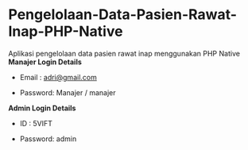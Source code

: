 # Pengelolaan-Data-Pasien-Rawat-Inap-PHP-Native

Aplikasi pengelolaan data pasien rawat inap menggunakan PHP Native
**Manajer Login Details**

* Email   : adri@gmail.com 

* Password: Manajer / manajer

**Admin Login Details**

* ID      : 5VIFT

* Password: admin
